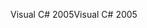 <span data-ttu-id="12c76-101">Visual C# 2005</span><span class="sxs-lookup"><span data-stu-id="12c76-101">Visual C# 2005</span></span>